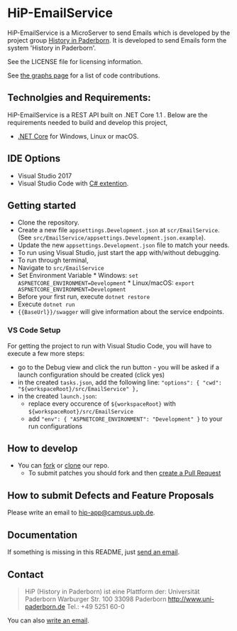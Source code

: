 HiP-EmailService
======

HiP-EmailService is a MicroServer to send Emails which is developed by the project group [History in 
Paderborn](http://is.uni-paderborn.de/fachgebiete/fg-engels/lehre/ss15/hip-app/pg-hip-app.html).
It is developed to send Emails form the system 'History in Paderborn'. 

See the LICENSE file for licensing information.

See [the graphs page](https://github.com/HiP-App/HiP-EmailService/graphs/contributors) 
for a list of code contributions.

## Technolgies and Requirements:
HiP-EmailService is a REST API built on .NET Core 1.1 . Below are the requirements needed to build and develop this project,
 * [.NET Core](https://www.microsoft.com/net/core#windows) for Windows, Linux or macOS.
 
## IDE Options
 * Visual Studio 2017
 * Visual Studio Code with [C# extention](https://marketplace.visualstudio.com/items?itemName=ms-vscode.csharp).

## Getting started

 * Clone the repository.
 * Create a new file `appsettings.Development.json` at `scr/EmailService`. (See `src/EmailService/appsettings.Development.json.example`).
 * Update the new `appsettings.Development.json` file to match your needs.
 * To run using Visual Studio, just start the app with/without debugging.
 * To run through terminal,
  * Navigate to `src/EmailService`
  * Set Environment Variable 
		* Windows: `set ASPNETCORE_ENVIRONMENT=Development`
		* Linux/macOS: `export ASPNETCORE_ENVIRONMENT=Development`
  * Before your first run, execute `dotnet restore`
  * Execute `dotnet run`
  * `{{BaseUrl}}/swagger` will give information about the service endpoints.

### VS Code Setup

For getting the project to run with Visual Studio Code, you will have to execute a few more steps:

 * go to the Debug view and click the run button - you will be asked if a launch configuration should be created (click yes)
 * in the created `tasks.json`, add the following line: `"options": { "cwd": "${workspaceRoot}/src/EmailService" },`
 * in the created `launch.json`:
   * replace every occurence of `${workspaceRoot}` with `${workspaceRoot}/src/EmailService`
   * add `"env": { "ASPNETCORE_ENVIRONMENT": "Development" }` to your run configurations

## How to develop

 * You can [fork](https://help.github.com/articles/fork-a-repo/) or [clone](https://help.github.com/articles/cloning-a-repository/) our repo.
   * To submit patches you should fork and then [create a Pull Request](https://help.github.com/articles/using-pull-requests/)

## How to submit Defects and Feature Proposals

Please write an email to [hip-app@campus.upb.de](mailto:hip-app@campus.upb.de).

## Documentation

If something is missing in this README, just [send an email](mailto:hip-app@campus.upb.de).


## Contact

> HiP (History in Paderborn) ist eine Plattform der:
> Universität Paderborn
> Warburger Str. 100
> 33098 Paderborn
> http://www.uni-paderborn.de
> Tel.: +49 5251 60-0

You can also [write an email](mailto:hip-app@campus.upb.de).
